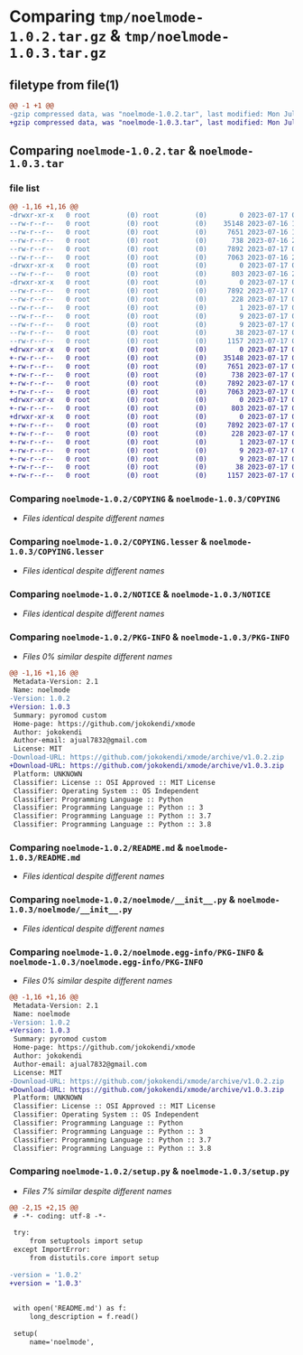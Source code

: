 # Comparing `tmp/noelmode-1.0.2.tar.gz` & `tmp/noelmode-1.0.3.tar.gz`

## filetype from file(1)

```diff
@@ -1 +1 @@
-gzip compressed data, was "noelmode-1.0.2.tar", last modified: Mon Jul 17 00:09:26 2023, max compression
+gzip compressed data, was "noelmode-1.0.3.tar", last modified: Mon Jul 17 00:21:40 2023, max compression
```

## Comparing `noelmode-1.0.2.tar` & `noelmode-1.0.3.tar`

### file list

```diff
@@ -1,16 +1,16 @@
-drwxr-xr-x   0 root         (0) root         (0)        0 2023-07-17 00:09:26.368594 noelmode-1.0.2/
--rw-r--r--   0 root         (0) root         (0)    35148 2023-07-16 10:33:54.000000 noelmode-1.0.2/COPYING
--rw-r--r--   0 root         (0) root         (0)     7651 2023-07-16 10:33:54.000000 noelmode-1.0.2/COPYING.lesser
--rw-r--r--   0 root         (0) root         (0)      738 2023-07-16 23:40:28.000000 noelmode-1.0.2/NOTICE
--rw-r--r--   0 root         (0) root         (0)     7892 2023-07-17 00:09:26.368594 noelmode-1.0.2/PKG-INFO
--rw-r--r--   0 root         (0) root         (0)     7063 2023-07-16 23:40:28.000000 noelmode-1.0.2/README.md
-drwxr-xr-x   0 root         (0) root         (0)        0 2023-07-17 00:09:26.364593 noelmode-1.0.2/noelmode/
--rw-r--r--   0 root         (0) root         (0)      803 2023-07-16 23:40:28.000000 noelmode-1.0.2/noelmode/__init__.py
-drwxr-xr-x   0 root         (0) root         (0)        0 2023-07-17 00:09:26.368594 noelmode-1.0.2/noelmode.egg-info/
--rw-r--r--   0 root         (0) root         (0)     7892 2023-07-17 00:09:26.000000 noelmode-1.0.2/noelmode.egg-info/PKG-INFO
--rw-r--r--   0 root         (0) root         (0)      228 2023-07-17 00:09:26.000000 noelmode-1.0.2/noelmode.egg-info/SOURCES.txt
--rw-r--r--   0 root         (0) root         (0)        1 2023-07-17 00:09:26.000000 noelmode-1.0.2/noelmode.egg-info/dependency_links.txt
--rw-r--r--   0 root         (0) root         (0)        9 2023-07-17 00:09:26.000000 noelmode-1.0.2/noelmode.egg-info/requires.txt
--rw-r--r--   0 root         (0) root         (0)        9 2023-07-17 00:09:26.000000 noelmode-1.0.2/noelmode.egg-info/top_level.txt
--rw-r--r--   0 root         (0) root         (0)       38 2023-07-17 00:09:26.368594 noelmode-1.0.2/setup.cfg
--rw-r--r--   0 root         (0) root         (0)     1157 2023-07-17 00:09:22.000000 noelmode-1.0.2/setup.py
+drwxr-xr-x   0 root         (0) root         (0)        0 2023-07-17 00:21:40.823463 noelmode-1.0.3/
+-rw-r--r--   0 root         (0) root         (0)    35148 2023-07-17 00:21:07.000000 noelmode-1.0.3/COPYING
+-rw-r--r--   0 root         (0) root         (0)     7651 2023-07-17 00:21:07.000000 noelmode-1.0.3/COPYING.lesser
+-rw-r--r--   0 root         (0) root         (0)      738 2023-07-17 00:21:07.000000 noelmode-1.0.3/NOTICE
+-rw-r--r--   0 root         (0) root         (0)     7892 2023-07-17 00:21:40.823463 noelmode-1.0.3/PKG-INFO
+-rw-r--r--   0 root         (0) root         (0)     7063 2023-07-17 00:21:07.000000 noelmode-1.0.3/README.md
+drwxr-xr-x   0 root         (0) root         (0)        0 2023-07-17 00:21:40.823463 noelmode-1.0.3/noelmode/
+-rw-r--r--   0 root         (0) root         (0)      803 2023-07-17 00:21:07.000000 noelmode-1.0.3/noelmode/__init__.py
+drwxr-xr-x   0 root         (0) root         (0)        0 2023-07-17 00:21:40.823463 noelmode-1.0.3/noelmode.egg-info/
+-rw-r--r--   0 root         (0) root         (0)     7892 2023-07-17 00:21:40.000000 noelmode-1.0.3/noelmode.egg-info/PKG-INFO
+-rw-r--r--   0 root         (0) root         (0)      228 2023-07-17 00:21:40.000000 noelmode-1.0.3/noelmode.egg-info/SOURCES.txt
+-rw-r--r--   0 root         (0) root         (0)        1 2023-07-17 00:21:40.000000 noelmode-1.0.3/noelmode.egg-info/dependency_links.txt
+-rw-r--r--   0 root         (0) root         (0)        9 2023-07-17 00:21:40.000000 noelmode-1.0.3/noelmode.egg-info/requires.txt
+-rw-r--r--   0 root         (0) root         (0)        9 2023-07-17 00:21:40.000000 noelmode-1.0.3/noelmode.egg-info/top_level.txt
+-rw-r--r--   0 root         (0) root         (0)       38 2023-07-17 00:21:40.823463 noelmode-1.0.3/setup.cfg
+-rw-r--r--   0 root         (0) root         (0)     1157 2023-07-17 00:21:07.000000 noelmode-1.0.3/setup.py
```

### Comparing `noelmode-1.0.2/COPYING` & `noelmode-1.0.3/COPYING`

 * *Files identical despite different names*

### Comparing `noelmode-1.0.2/COPYING.lesser` & `noelmode-1.0.3/COPYING.lesser`

 * *Files identical despite different names*

### Comparing `noelmode-1.0.2/NOTICE` & `noelmode-1.0.3/NOTICE`

 * *Files identical despite different names*

### Comparing `noelmode-1.0.2/PKG-INFO` & `noelmode-1.0.3/PKG-INFO`

 * *Files 0% similar despite different names*

```diff
@@ -1,16 +1,16 @@
 Metadata-Version: 2.1
 Name: noelmode
-Version: 1.0.2
+Version: 1.0.3
 Summary: pyromod custom
 Home-page: https://github.com/jokokendi/xmode
 Author: jokokendi
 Author-email: ajual7832@gmail.com
 License: MIT
-Download-URL: https://github.com/jokokendi/xmode/archive/v1.0.2.zip
+Download-URL: https://github.com/jokokendi/xmode/archive/v1.0.3.zip
 Platform: UNKNOWN
 Classifier: License :: OSI Approved :: MIT License
 Classifier: Operating System :: OS Independent
 Classifier: Programming Language :: Python
 Classifier: Programming Language :: Python :: 3
 Classifier: Programming Language :: Python :: 3.7
 Classifier: Programming Language :: Python :: 3.8
```

### Comparing `noelmode-1.0.2/README.md` & `noelmode-1.0.3/README.md`

 * *Files identical despite different names*

### Comparing `noelmode-1.0.2/noelmode/__init__.py` & `noelmode-1.0.3/noelmode/__init__.py`

 * *Files identical despite different names*

### Comparing `noelmode-1.0.2/noelmode.egg-info/PKG-INFO` & `noelmode-1.0.3/noelmode.egg-info/PKG-INFO`

 * *Files 0% similar despite different names*

```diff
@@ -1,16 +1,16 @@
 Metadata-Version: 2.1
 Name: noelmode
-Version: 1.0.2
+Version: 1.0.3
 Summary: pyromod custom
 Home-page: https://github.com/jokokendi/xmode
 Author: jokokendi
 Author-email: ajual7832@gmail.com
 License: MIT
-Download-URL: https://github.com/jokokendi/xmode/archive/v1.0.2.zip
+Download-URL: https://github.com/jokokendi/xmode/archive/v1.0.3.zip
 Platform: UNKNOWN
 Classifier: License :: OSI Approved :: MIT License
 Classifier: Operating System :: OS Independent
 Classifier: Programming Language :: Python
 Classifier: Programming Language :: Python :: 3
 Classifier: Programming Language :: Python :: 3.7
 Classifier: Programming Language :: Python :: 3.8
```

### Comparing `noelmode-1.0.2/setup.py` & `noelmode-1.0.3/setup.py`

 * *Files 7% similar despite different names*

```diff
@@ -2,15 +2,15 @@
 # -*- coding: utf-8 -*-
 
 try:
     from setuptools import setup
 except ImportError:
     from distutils.core import setup
 
-version = '1.0.2'
+version = '1.0.3'
 
 
 with open('README.md') as f:
     long_description = f.read()
 
 setup(
     name='noelmode',
```

